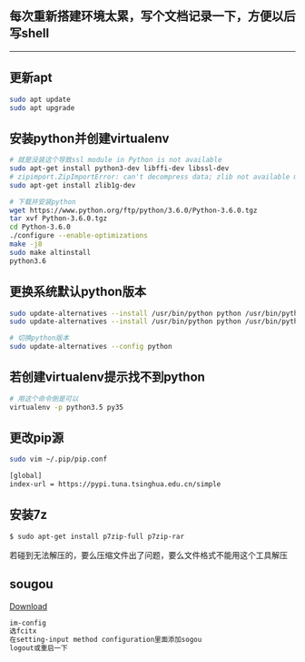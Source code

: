 ## 每次重新搭建环境太累，写个文档记录一下，方便以后写shell

---

## 更新apt

```bash
sudo apt update
sudo apt upgrade
```

## 安装python并创建virtualenv

```bash
# 就是没装这个导致ssl module in Python is not available
sudo apt-get install python3-dev libffi-dev libssl-dev
# zipimport.ZipImportError: can't decompress data; zlib not available make: *** [altinstall] Error 1
sudo apt-get install zlib1g-dev

# 下载并安装python
wget https://www.python.org/ftp/python/3.6.0/Python-3.6.0.tgz  
tar xvf Python-3.6.0.tgz
cd Python-3.6.0
./configure --enable-optimizations  
make -j8  
sudo make altinstall
python3.6
```

## 更换系统默认python版本

```bash
sudo update-alternatives --install /usr/bin/python python /usr/bin/python2 100
sudo update-alternatives --install /usr/bin/python python /usr/bin/python3 150

# 切换python版本
sudo update-alternatives --config python
```

## 若创建virtualenv提示找不到python

```bash
# 用这个命令倒是可以
virtualenv -p python3.5 py35
```

## 更改pip源

```bash
sudo vim ~/.pip/pip.conf

[global]
index-url = https://pypi.tuna.tsinghua.edu.cn/simple
```

## 安装7z

```bash
$ sudo apt-get install p7zip-full p7zip-rar
```
若碰到无法解压的，要么压缩文件出了问题，要么文件格式不能用这个工具解压

## sougou

[Download](http://pinyin.sogou.com/linux/)

```bash
im-config
选fcitx
在setting-input method configuration里面添加sogou
logout或重启一下
```
